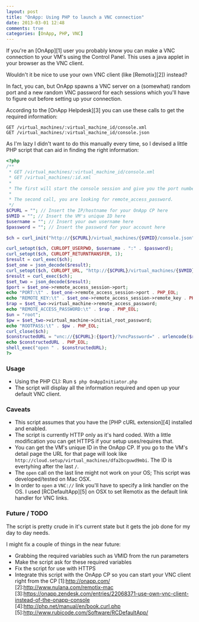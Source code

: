 ```yaml
---
layout: post
title: "OnApp: Using PHP to launch a VNC connection"
date: 2013-03-01 12:48
comments: true
categories: [OnApp, PHP, VNC]
---
```


If you're an [OnApp][1] user you probably know you can make a VNC connection to your VM's using the Control Panel.
This uses a java applet in your browser as the VNC client.

Wouldn't it be nice to use your own VNC client (like [Remotix][2]) instead?

In fact, you can, but OnApp spawns a VNC server on a (somewhat) random port and a new random VNC password for each sessions which you'll have to figure out before setting up your connection. 

According to the [OnApp Helpdesk][3] you can use these calls to get the required information:
	GET /virtual_machines/:virtual_machine_id/console.xml
	GET /virtual_machines/:virtual_machine_id/console.json
As I'm lazy I didn't want to do this manually every time, so I devised a little PHP script that can aid in finding the right information:

<!-- more -->  

``` php OnApp VNC Initiator
<?php
/**
 * GET /virtual_machines/:virtual_machine_id/console.xml
 * GET /virtual_machines/:id.xml
 *
 * The first will start the console session and give you the port number to connect to.
 *
 * The second call, you are looking for remote_access_password.
 */
$CPURL = ""; // Insert the IP/hostname for your OnApp CP here
$VMID = ""; // Insert the VM's unique ID here
$username = ""; // Insert your own username here
$password = ""; // Insert the password for your account here

$ch = curl_init("http://{$CPURL}/virtual_machines/{$VMID}/console.json");

curl_setopt($ch, CURLOPT_USERPWD, $username . ":" . $password);
curl_setopt($ch, CURLOPT_RETURNTRANSFER, 1);
$result = curl_exec($ch);
$set_one = json_decode($result);
curl_setopt($ch, CURLOPT_URL, "http://{$CPURL}/virtual_machines/{$VMID}.json");
$result = curl_exec($ch);
$set_two = json_decode($result);
$port = $set_one->remote_access_session->port;
echo "PORT:\t" . $set_one->remote_access_session->port . PHP_EOL;
echo "REMOTE_KEY:\t" . $set_one->remote_access_session->remote_key . PHP_EOL;
$rap = $set_two->virtual_machine->remote_access_password;
echo "REMOTE_ACCESS_PASSWORD:\t" . $rap . PHP_EOL;
$un = "root";
$pw = $set_two->virtual_machine->initial_root_password;
echo "ROOTPASS:\t" . $pw . PHP_EOL;
curl_close($ch);
$constructedURL = "vnc://{$CPURL}:{$port}/?vncPassword=" . urlencode($rap);
echo $constructedURL . PHP_EOL;
shell_exec("open " . $constructedURL);
?>
```

### Usage
* Using the PHP CLI: Run `$ php OnAppInitiator.php`
* The script will display all the information required and open up your default VNC client.

### Caveats
* This script assumes that you have the [PHP cURL extension][4] installed and enabled.
* The script is currently HTTP only as it's hard coded. With a little modification you can get HTTPS if your setup uses/requires that.
* You can get the VM's unique ID in the OnApp CP. If you go to the VM's detail page the URL for that page will look like `http://cloud.setup/virtual_machines/dfa2bcguwd9mbi`. The ID is evertyhing after the last `/`.
* The `open` call on the last line might not work on your OS; This script was developed/tested on Mac OSX.
* In order to `open` a `VNC://` link you'll have to specify a link handler on the OS. I used [RCDefaultApp][5] on OSX to set Remotix as the default link handler for VNC links.

### Future / TODO
The script is pretty crude in it's current state but it gets the job done for my day to day needs.

I might fix a couple of things in the near future:

* Grabbing the required variables such as VMID from the run parameters
* Make the script ask for these required variables
* Fix the script for use with HTTPS
* Integrate this script with the OnApp CP so you can start your VNC client right from the CP
[1]:http://onapp.com/
[2]:http://www.nulana.com/remotix-mac
[3]:https://onapp.zendesk.com/entries/22068371-use-own-vnc-client-instead-of-the-onapp-console
[4]:http://php.net/manual/en/book.curl.php
[5]:http://www.rubicode.com/Software/RCDefaultApp/